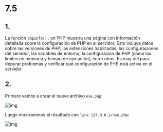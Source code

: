 # 7.5
## 1.
La función ``phpinfo();`` en PHP muestra una página con información detallada sobre la configuración de PHP en el servidor. Esto incluye datos sobre las versiones de PHP, las extensiones habilitadas, las configuraciones del servidor, las variables de entorno, la configuración de PHP (como los límites de memoria y tiempo de ejecución), entre otros. Es muy útil para depurar problemas y verificar qué configuración de PHP está activa en el servidor.

## 2.
Primero vamos a crear el nuevo archivo ``nse.php``:

![img]()

Luego mostraremos el resultado con `lynx 127.0.0.1/nse.php`:

![img]()